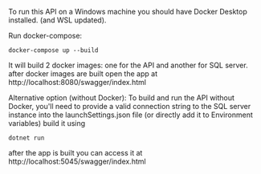 To run this API on a Windows machine you should have Docker Desktop installed. (and WSL updated).

Run docker-compose:
```console
docker-compose up --build
```
It will build 2 docker images: one for the API and another for SQL server.
after docker images are built open the app at http://localhost:8080/swagger/index.html

Alternative option (without Docker):
To build and run the API without Docker, you'll need to provide a valid connection string to the SQL server instance into the launchSettings.json file (or directly add it to Environment variables)
build it using
```console
dotnet run
```
after the app is built you can access it at http://localhost:5045/swagger/index.html
